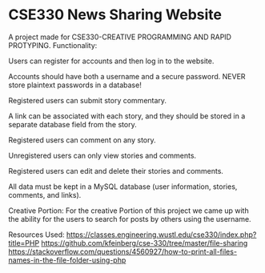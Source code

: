 # CSE330 News Sharing Website

A project made for CSE330-CREATIVE PROGRAMMING AND RAPID PROTYPING. Functionality:  

Users can register for accounts and then log in to the website.  

Accounts should have both a username and a secure password. NEVER store plaintext passwords in a database!

Registered users can submit story commentary.

A link can be associated with each story, and they should be stored in a separate database field from the story.

Registered users can comment on any story.

Unregistered users can only view stories and comments.

Registered users can edit and delete their stories and comments.

All data must be kept in a MySQL database (user information, stories, comments, and links).

Creative Portion: For the creative Portion of this project we came up with the ability for the  users to search for posts by others using the username.

Resources Used: https://classes.engineering.wustl.edu/cse330/index.php?title=PHP https://github.com/kfeinberg/cse-330/tree/master/file-sharing https://stackoverflow.com/questions/4560927/how-to-print-all-files-names-in-the-file-folder-using-php


